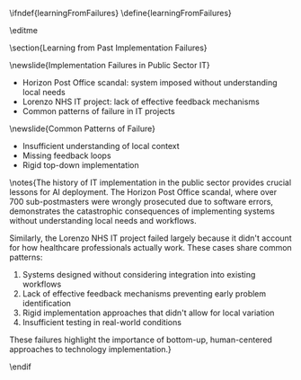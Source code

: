 \ifndef{learningFromFailures}
\define{learningFromFailures}

\editme

\section{Learning from Past Implementation Failures}

\newslide{Implementation Failures in Public Sector IT}

* Horizon Post Office scandal: system imposed without understanding local needs
* Lorenzo NHS IT project: lack of effective feedback mechanisms
* Common patterns of failure in IT projects

\newslide{Common Patterns of Failure}

* Insufficient understanding of local context
* Missing feedback loops
* Rigid top-down implementation

\notes{The history of IT implementation in the public sector provides crucial lessons for AI deployment. The Horizon Post Office scandal, where over 700 sub-postmasters were wrongly prosecuted due to software errors, demonstrates the catastrophic consequences of implementing systems without understanding local needs and workflows.

Similarly, the Lorenzo NHS IT project failed largely because it didn't account for how healthcare professionals actually work. These cases share common patterns:

1. Systems designed without considering integration into existing workflows
2. Lack of effective feedback mechanisms preventing early problem identification
3. Rigid implementation approaches that didn't allow for local variation
4. Insufficient testing in real-world conditions

These failures highlight the importance of bottom-up, human-centered approaches to technology implementation.}

\endif 